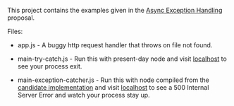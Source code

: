 This project contains the examples given in the
[Async Exception Handling][proposal] proposal.

Files:

* app.js - A buggy http request handler that throws on file not found.

* main-try-catch.js - Run this with present-day node and
  visit [localhost] to see your process exit.

* main-exception-catcher.js - Run this with node compiled from the
  [candidate implementation][implementation] and visit [localhost] to
  see a 500 Internal Server Error and watch your process stay up.

[proposal]: https://github.com/joyent/node/wiki/Async-Exception-Handling
[implementation]: https://github.com/benw/node
[localhost]: http://localhost:1337/nonexistant
